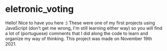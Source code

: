 # eletronic_voting

Hello! Nice to have you here :) These were one of my first projects using JavaScript (don't get me wrong, I'm still learning either way) so you will find a lot of (portuguese) comments that I did along the code to learn and organize my way of thinking. This project was made on November 19th 2021.
